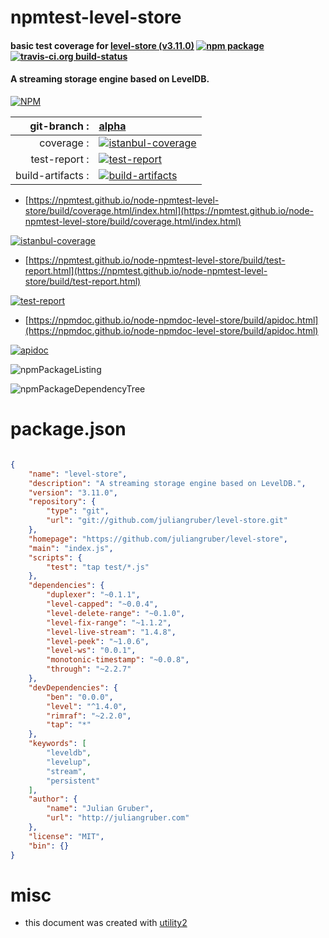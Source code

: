 # npmtest-level-store

#### basic test coverage for  [level-store (v3.11.0)](https://github.com/juliangruber/level-store)  [![npm package](https://img.shields.io/npm/v/npmtest-level-store.svg?style=flat-square)](https://www.npmjs.org/package/npmtest-level-store) [![travis-ci.org build-status](https://api.travis-ci.org/npmtest/node-npmtest-level-store.svg)](https://travis-ci.org/npmtest/node-npmtest-level-store)

#### A streaming storage engine based on LevelDB.

[![NPM](https://nodei.co/npm/level-store.png?downloads=true&downloadRank=true&stars=true)](https://www.npmjs.com/package/level-store)

| git-branch : | [alpha](https://github.com/npmtest/node-npmtest-level-store/tree/alpha)|
|--:|:--|
| coverage : | [![istanbul-coverage](https://npmtest.github.io/node-npmtest-level-store/build/coverage.badge.svg)](https://npmtest.github.io/node-npmtest-level-store/build/coverage.html/index.html)|
| test-report : | [![test-report](https://npmtest.github.io/node-npmtest-level-store/build/test-report.badge.svg)](https://npmtest.github.io/node-npmtest-level-store/build/test-report.html)|
| build-artifacts : | [![build-artifacts](https://npmtest.github.io/node-npmtest-level-store/glyphicons_144_folder_open.png)](https://github.com/npmtest/node-npmtest-level-store/tree/gh-pages/build)|

- [https://npmtest.github.io/node-npmtest-level-store/build/coverage.html/index.html](https://npmtest.github.io/node-npmtest-level-store/build/coverage.html/index.html)

[![istanbul-coverage](https://npmtest.github.io/node-npmtest-level-store/build/screenCapture.buildCi.browser.%252Ftmp%252Fbuild%252Fcoverage.lib.html.png)](https://npmtest.github.io/node-npmtest-level-store/build/coverage.html/index.html)

- [https://npmtest.github.io/node-npmtest-level-store/build/test-report.html](https://npmtest.github.io/node-npmtest-level-store/build/test-report.html)

[![test-report](https://npmtest.github.io/node-npmtest-level-store/build/screenCapture.buildCi.browser.%252Ftmp%252Fbuild%252Ftest-report.html.png)](https://npmtest.github.io/node-npmtest-level-store/build/test-report.html)

- [https://npmdoc.github.io/node-npmdoc-level-store/build/apidoc.html](https://npmdoc.github.io/node-npmdoc-level-store/build/apidoc.html)

[![apidoc](https://npmdoc.github.io/node-npmdoc-level-store/build/screenCapture.buildCi.browser.%252Ftmp%252Fbuild%252Fapidoc.html.png)](https://npmdoc.github.io/node-npmdoc-level-store/build/apidoc.html)

![npmPackageListing](https://npmtest.github.io/node-npmtest-level-store/build/screenCapture.npmPackageListing.svg)

![npmPackageDependencyTree](https://npmtest.github.io/node-npmtest-level-store/build/screenCapture.npmPackageDependencyTree.svg)



# package.json

```json

{
    "name": "level-store",
    "description": "A streaming storage engine based on LevelDB.",
    "version": "3.11.0",
    "repository": {
        "type": "git",
        "url": "git://github.com/juliangruber/level-store.git"
    },
    "homepage": "https://github.com/juliangruber/level-store",
    "main": "index.js",
    "scripts": {
        "test": "tap test/*.js"
    },
    "dependencies": {
        "duplexer": "~0.1.1",
        "level-capped": "~0.0.4",
        "level-delete-range": "~0.1.0",
        "level-fix-range": "~1.1.2",
        "level-live-stream": "1.4.8",
        "level-peek": "~1.0.6",
        "level-ws": "0.0.1",
        "monotonic-timestamp": "~0.0.8",
        "through": "~2.2.7"
    },
    "devDependencies": {
        "ben": "0.0.0",
        "level": "^1.4.0",
        "rimraf": "~2.2.0",
        "tap": "*"
    },
    "keywords": [
        "leveldb",
        "levelup",
        "stream",
        "persistent"
    ],
    "author": {
        "name": "Julian Gruber",
        "url": "http://juliangruber.com"
    },
    "license": "MIT",
    "bin": {}
}
```



# misc
- this document was created with [utility2](https://github.com/kaizhu256/node-utility2)
